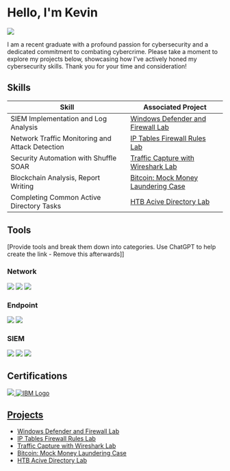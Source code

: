 # Hello, I'm Kevin
<a href=https://www.linkedin.com/in/kevin-quintana-35b089209/><img src="https://img.shields.io/badge/-LinkedIn-0072b1?&style=for-the-badge&logo=linkedin&logoColor=white" /></a>

I am a recent graduate with a profound passion for cybersecurity and a dedicated commitment to combating cybercrime. Please take a moment to explore my projects below, showcasing how I've actively honed my cybersecurity skills. Thank you for your time and consideration!

## Skills

| Skill                                         | Associated Project         |
|-----------------------------------------------|----------------------------|
| SIEM Implementation and Log Analysis          | <a href="https://github.com/OGkevq/Windows-Defender-Firewall-Lab/tree/main">Windows Defender and Firewall Lab</a>|
| Network Traffic Monitoring and Attack Detection | <a href="https://github.com/OGkevq/IPTables_Firewall-Rules_Lab/tree/main">IP Tables Firewall Rules Lab</a>|
| Security Automation with Shuffle SOAR         | <a href="https://github.com/OGkevq/Traffic-Capture-with-Wireshark/tree/main">Traffic Capture with Wireshark Lab|
| Blockchain Analysis, Report Writing      | <a href="https://github.com/OGkevq/Bitcoin-Mock-Money-Laundering-Case/tree/main"> Bitcoin: Mock Money Laundering Case</a>|
| Completing Common Active Directory Tasks      | <a href="https://github.com/OGkevq/HTB-Active-Directory/blob/main/README.md"> HTB Acive Directory Lab|

## Tools
[Provide tools and break them down into categories. Use ChatGPT to help create the link - Remove this afterwards]]

### Network
<div>
    <img src="https://img.shields.io/badge/-Wireshark-1679A7?&style=for-the-badge&logo=Wireshark&logoColor=white" />
    <img src="https://img.shields.io/badge/-Suricata-EF3B2D?&style=for-the-badge&logo=Suricata&logoColor=white" />
    <img src="https://img.shields.io/badge/-Zeek-777BB4?&style=for-the-badge&logo=Zeek&logoColor=white" />
</div>

### Endpoint
<div>
    <img src="https://img.shields.io/badge/-Microsoft_Defender_for_Endpoint-00A4EF?&style=for-the-badge&logo=Microsoft&logoColor=white" />
    <img src="https://img.shields.io/badge/-Velociraptor-4B275F?&style=for-the-badge&logo=Velociraptor&logoColor=white" />
</div>

### SIEM
<div>
    <img src="https://img.shields.io/badge/-Microsoft_Sentinel-0078D4?&style=for-the-badge&logo=Microsoft&logoColor=white" />
    <img src="https://img.shields.io/badge/-Splunk-000000?&style=for-the-badge&logo=Splunk&logoColor=white" />
    <img src="https://img.shields.io/badge/-Elastic-005571?&style=for-the-badge&logo=Elastic&logoColor=white" />
</div>

## Certifications
<div>
<a href=https://www.credly.com/badges/527d0cac-4d3e-4f06-93ed-8acaf8389bdd/linked_in_profile><img src="https://img.shields.io/badge/-Security%2B-FF0000?&style=for-the-badge&logo=CompTIA&logoColor=white" />   
<a href=https://coursera.org/share/caf7e65fd9032046802f9c9169a00af7><img src="https://img.shields.io/badge/-IBM-006699?&style=for-the-badge&logo=IBM&logoColor=white" alt="IBM Logo">
</div>

## Projects
- <a href="https://github.com/OGkevq/Windows-Defender-Firewall-Lab/tree/main">Windows Defender and Firewall Lab</a>
- <a href="https://github.com/OGkevq/IPTables_Firewall-Rules_Lab/tree/main">IP Tables Firewall Rules Lab</a>
- <a href="https://github.com/OGkevq/Traffic-Capture-with-Wireshark/tree/main">Traffic Capture with Wireshark Lab
- <a href="https://github.com/OGkevq/Bitcoin-Mock-Money-Laundering-Case/tree/main"> Bitcoin: Mock Money Laundering Case</a>
- <a href="https://github.com/OGkevq/HTB-Active-Directory/blob/main/README.md"> HTB Acive Directory Lab
